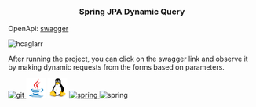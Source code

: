 <h3 align="center">Spring JPA Dynamic Query</h3>
OpenApi: <a href="http://localhost:8081/swagger-ui.html">swagger</a>
<p align="left"> <img src="https://komarev.com/ghpvc/?username=hcaglarr&label=Profile%20views&color=0e75b6&style=flat" alt="hcaglarr" /> </p>
<p>
After running the project, you can click on the swagger link and observe it by making dynamic requests from the forms based on parameters.</p>
<p align="left">
<a href="https://git-scm.com/" target="_blank" rel="noreferrer"> 
<img src="https://www.vectorlogo.zone/logos/git-scm/git-scm-icon.svg" alt="git" width="40" height="40"/>
</a> <a href="https://www.java.com" target="_blank" rel="noreferrer">
<img src="https://raw.githubusercontent.com/devicons/devicon/master/icons/java/java-original.svg" alt="java" width="40" height="40"/></a> 
<a href="https://www.linux.org/" target="_blank" rel="noreferrer"> 
<img src="https://raw.githubusercontent.com/devicons/devicon/master/icons/linux/linux-original.svg" alt="linux" width="40" height="40"/></a>
<a href="https://spring.io/" target="_blank" rel="noreferrer">
<img src="https://www.vectorlogo.zone/logos/springio/springio-icon.svg" alt="spring" width="40" height="40"/> </a> 
<img src="https://www.vectorlogo.zone/logos/hibernate/hibernate-ar21.svg" alt="spring" width="120" height="40"/> </a>
</p>